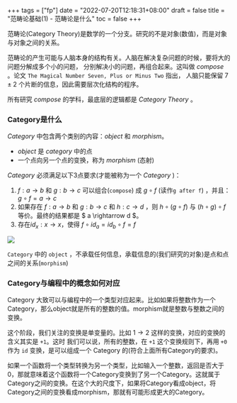 +++
tags = ["fp"]
date = "2022-07-20T12:18:31+08:00"
draft = false
title = "范畴论基础(1) - 范畴论是什么"
toc = false
+++

范畴论(Category Theory)是数学的一个分支。研究的不是对象(数值)，而是对象与对象之间的关系。

范畴论的产生可能与人脑本身的结构有关。人脑在解决复杂问题的时候，要将大的问题分解成多个小的问题，
分别解决小的问题，再组合起来。这叫做 *compose* 。论文 `The Magical Number Seven, Plus or Minus Two` 指出，
人脑只能保留 $7 \pm 2$ 个片断的信息，因此需要层次化结构的程序。

所有研究 *compose* 的学科，最底层的逻辑都是 *Category Theory* 。

### Category是什么

*Category* 中包含两个类别的内容：*object* 和 *morphism*。
 * *object* 是 *category* 中的点
 * 一个点向另一个点的变换，称为 *morphism* (态射)


*Category* 必须满足以下3点要求(才能被称为一个 *Category* )：

1. $f: a \rightarrow b$ 和 $g : b \rightarrow c$ 可以组合(`compose`) 成 $g \circ f$ (读作`g after f`)   ，并且：$g \circ f = a \rightarrow c$
2. 如果存在 $f: a \rightarrow b$ 和 $g : b \rightarrow c$ 和 $h : c \rightarrow d$ ，则 $h \circ ( g \circ f )$ 与 $( h \circ g ) \circ f$ 等价。最终的结果都是 $ a \rightarrow d $。
3. 存在$id_x : x \rightarrow x$，使得 $f \circ id_a = id_b \circ f = f$

![](/images/category-basic-concept.png)

`Category` 中的 `object` ，不承载任何信息，承载信息的(我们研究的对象)是点和点之间的关系(`morphism`)

### Category与编程中的概念如何对应

Category 大致可以与编程中的一个类型对应起来。比如如果将整数作为一个 Category，那么object就是所有的整数的值。morphism就是整数与整数之间的变换。

这个阶段，我们关注的变换是单变量的。比如 $1 \rightarrow 2$ 这样的变换，对应的变换的含义其实是 `+1`。这时
我们可以说，所有的整数，在 `+1` 这个变换规则下，再用 `+0` 作为 `id` 变换，是可以组成一个 Category 的(符合上面所有Category的要求)。

如果一个函数将一个类型转换为另一个类型，比如输入一个整数，返回是否大于0，那就意味着这个函数将一个Category变换到了另一个Category。这就属于Category之间的变换。在这个大的尺度下，如果将Category看成object，将Category之间的变换看成morphism，那就有可能形成更大的Category。

